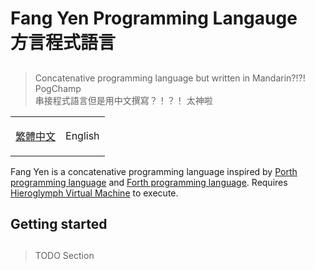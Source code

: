 <h1> Fang Yen Programming Langauge</br>方言程式語言 </h1>

##

> Concatenative programming language but written in Mandarin?!?! PogChamp <br/>
> 串接程式語言但是用中文撰寫？！？！ 太神啦

<p align="center">

<table>
<td>

[繁體中文](/README_ZH.md)

</td>
<td>

English

</td>
</table>

</p>

Fang Yen is a concatenative programming language inspired by [Porth programming language](https://gitlab.com/tsoding/porth) and [Forth programming language](https://zh.wikipedia.org/wiki/Forth). Requires [Hieroglymph Virtual Machine](https://github.com/ChAoSUnItY/HieroglyphVM) to execute.

<h2> Getting started </h2>

##

> TODO Section
